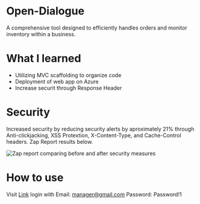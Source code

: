 # Open-Dialogue
A comprehensive tool designed to efficiently handles orders and monitor inventory within a business. 

# What I learned
- Utilizing MVC scaffolding to organize code
- Deployment of web app on Azure
- Increase securit through Response Header

# Security 
Increased security by reducing security alerts by aproximately 21% through Anti-clickjacking, XSS Protextion, X-Content-Type, and Cache-Control headers. Zap Report results below.

![Zap report comparing before and after security measures](https://imgur.com/RLdsz4D.png)

# How to use
Visit [Link](https://inventorymanager000256811.azurewebsites.net/Orders) login with Email: manager@gmail.com Password: Password!1
